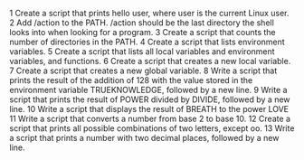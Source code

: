 1 Create a script that prints hello user, where user is the current Linux user.
2 Add /action to the PATH. /action should be the last directory the shell looks into when looking for a program.
3 Create a script that counts the number of directories in the PATH.
4 Create a script that lists environment variables.
5 Create a script that lists all local variables and environment variables, and functions.
6 Create a script that creates a new local variable.
7 Create a script that creates a new global variable.
8 Write a script that prints the result of the addition of 128 with the value stored in the environment variable TRUEKNOWLEDGE, followed by a new line.
9 Write a script that prints the result of POWER divided by DIVIDE, followed by a new line.
10 Write a script that displays the result of BREATH to the power LOVE
11 Write a script that converts a number from base 2 to base 10.
12 Create a script that prints all possible combinations of two letters, except oo.
13 Write a script that prints a number with two decimal places, followed by a new line.
